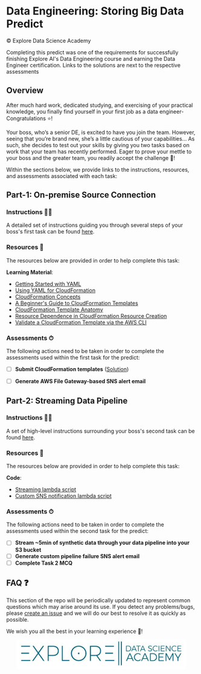# Data Engineering: Storing Big Data Predict 

© Explore Data Science Academy

Completing this predict was one of the requirements for successfully finishing Explore AI's Data Engineering course and earning the Data Engineer certification. Links to the solutions are next to the respective assessments

## Overview 

After much hard work, dedicated studying, and exercising of your practical knowledge, you finally find yourself in your first job as a data engineer- Congratulations ⭐️! 

Your boss, who’s a senior DE, is excited to have you join the team. However, seeing that you’re brand new, she’s a little cautious of your capabilities... As such, she decides to test out your skills by giving you two tasks based on work that your team has recently performed. Eager to prove your mettle to your boss and the greater team, you readily accept the challenge 🥋!

Within the sections below, we provide links to the instructions, resources, and assessments associated with each task: 

##  Part-1: On-premise Source Connection
### Instructions 🧑‍🏫

A detailed set of instructions guiding you through several steps of your boss's first task can be found [here](part_1_overview.md).

### Resources 📕

The resources below are provided in order to help complete this task: 

**Learning Material**: 
 - [Getting Started with YAML](https://www.cloudbees.com/blog/yaml-tutorial-everything-you-need-get-started/)
 - [Using YAML for CloudFormation](https://markrichman.com/yaml-for-aws-cloudformation/)
 - [CloudFormation Concepts](https://docs.aws.amazon.com/AWSCloudFormation/latest/UserGuide/cfn-whatis-concepts.html)
 - [A Beginner's Guide to CloudFormation Templates](https://docs.aws.amazon.com/AWSCloudFormation/latest/UserGuide/gettingstarted.templatebasics.html)
 - [CloudFormation Template Anatomy](https://docs.aws.amazon.com/AWSCloudFormation/latest/UserGuide/template-anatomy.html)
 - [Resource Dependence in CloudFormation Resource Creation](https://docs.aws.amazon.com/AWSCloudFormation/latest/UserGuide/aws-attribute-dependson.html)
 - [Validate a CloudFormation Template via the AWS CLI](https://docs.aws.amazon.com/AWSCloudFormation/latest/UserGuide/using-cfn-validate-template.html)

### Assessments ⏱

The following actions need to be taken in order to complete the assessments used within the first task for the predict: 
 - [ ] **Submit CloudFormation templates** ([Solution](https://github.com/Nell254/Storing-Big-Data/tree/a5d63ea9e48cc6fd895e63566df4d3db750ea327/code/part1))
 - [ ] **Generate AWS File Gateway-based SNS alert email** 




##  Part-2: Streaming Data Pipeline
### Instructions 🧑‍🏫

A set of high-level instructions surrounding your boss's second task can be found [here](part_2_overview.md).

### Resources 📕

The resources below are provided in order to help complete this task: 

**Code**: 
 - [Streaming lambda script](code/part2/student_streaming_lambda.py)
 - [Custom SNS notification lambda script](code/part2/lambda_sns_notification.py)

### Assessments ⏱

The following actions need to be taken in order to complete the assessments used within the second task for the predict: 
 - [ ] **Stream ~5min of synthetic data through your data pipeline into your S3 bucket** 
 - [ ] **Generate custom pipeline failure SNS alert email** 
 - [ ] **Complete Task 2 MCQ**

## FAQ ❓

This section of the repo will be periodically updated to represent common questions which may arise around its use. If you detect any problems/bugs, please [create an issue](https://help.github.com/en/github/managing-your-work-on-github/creating-an-issue) and we will do our best to resolve it as quickly as possible.

We wish you all the best in your learning experience 🚀!

<p align='center'>
     <img src="figs/EDSA_logo.png"
     alt='EDSA-logo'
     width=450px/>
     <br>
</p>
